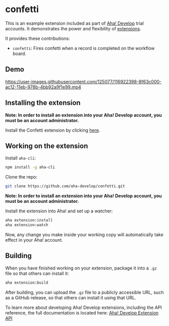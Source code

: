# confetti

This is an example extension included as part of [Aha! Develop](https://www.aha.io/develop/overview) trial accounts. It demonstrates the power and flexibility of [extensions](https://www.aha.io/support/develop/extensions).

It provides these contributions:

- `confetti`: Fires confetti when a record is completed on the workflow board.

## Demo

https://user-images.githubusercontent.com/125077/116922398-8f63c000-ac12-11eb-978b-4bb92a9f1e99.mp4

## Installing the extension

**Note: In order to install an extension into your Aha! Develop account, you must be an account administrator.**

Install the Confetti extension by clicking [here](https://secure.aha.io/settings/account/extensions/install?url=https%3A%2F%2Fsecure.aha.io%2Fextensions%2Faha-develop.confetti-when-done.gz).

## Working on the extension

Install `aha-cli`:

```sh
npm install -g aha-cli
```

Clone the repo:

```sh
git clone https://github.com/aha-develop/confetti.git
```

**Note: In order to install an extension into your Aha! Develop account, you must be an account administrator.**

Install the extension into Aha! and set up a watcher:

```sh
aha extension:install
aha extension:watch
```

Now, any change you make inside your working copy will automatically take effect in your Aha! account.

## Building

When you have finished working on your extension, package it into a `.gz` file so that others can install it:

```sh
aha extension:build
```

After building, you can upload the `.gz` file to a publicly accessible URL, such as a GitHub release, so that others can install it using that URL.

To learn more about developing Aha! Develop extensions, including the API reference, the full documentation is located here: [Aha! Develop Extension API](https://www.aha.io/support/develop/extensions)
